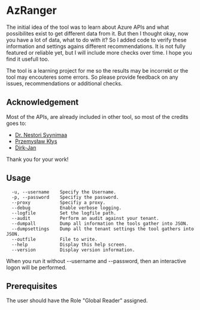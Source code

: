 # AzRanger

The initial idea of the tool was to learn about Azure APIs and what possibilites exist to get different data from it. But then I thought okay, now you have a lot of data, what to do with it? So I added code to verify these information and settings agains different recommendations. It is not fully featured or reliable yet, but I will include more checks over time. I hope you find it usefull too. 

The tool is a learning project for me so the results may be incorrekt or the tool may encouteres some errors. So please provide feedback on any issues, recommendations or additional checks.

## Acknowledgement

Most of the APIs, are already included in other tool, so most of the credits goes to:

* [Dr. Nestori Syynimaa](https://twitter.com/DrAzureAD)
* [Przemysław Kłys](https://twitter.com/PrzemyslawKlys)
* [Dirk-Jan](https://twitter.com/_dirkjan)

Thank you for your work!

## Usage

```
  -u, --username    Specify the Username.
  -p, --password    Specifiy the password.
  --proxy           Specifiy a proxy.
  --debug           Enable verbose logging.
  --logfile         Set the logfile path.
  --audit           Perform an audit against your tenant.
  --dumpall         Dump all information the tools gather into JSON.
  --dumpsettings    Dump all the tenant settings the tool gathers into JSON.
  --outfile         File to write.
  --help            Display this help screen.
  --version         Display version information.
```

When you run it without --username and --password, then an interactive logon will be performed.

## Prerequisites

The user should have the Role "Global Reader" assigned.